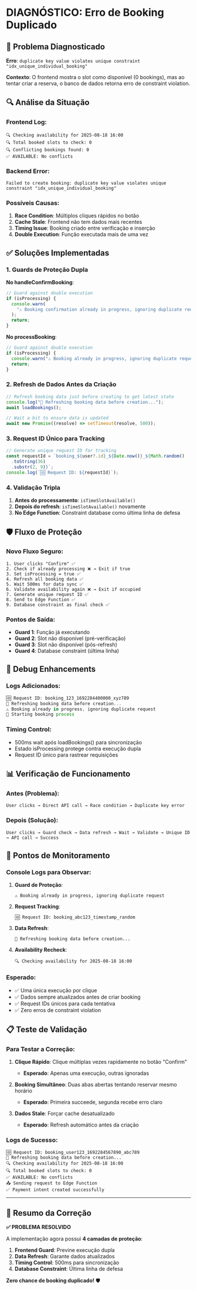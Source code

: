# DIAGNÓSTICO: Erro de Booking Duplicado

## 🚨 Problema Diagnosticado

**Erro**: `duplicate key value violates unique constraint "idx_unique_individual_booking"`

**Contexto**: O frontend mostra o slot como disponível (0 bookings), mas ao tentar criar a reserva, o banco de dados retorna erro de constraint violation.

## 🔍 Análise da Situação

### **Frontend Log**:

```
🔍 Checking availability for 2025-08-18 16:00
🔍 Total booked slots to check: 0
🔍 Conflicting bookings found: 0
✅ AVAILABLE: No conflicts
```

### **Backend Error**:

```
Failed to create booking: duplicate key value violates unique constraint "idx_unique_individual_booking"
```

### **Possíveis Causas**:

1. **Race Condition**: Múltiplos cliques rápidos no botão
2. **Cache Stale**: Frontend não tem dados mais recentes
3. **Timing Issue**: Booking criado entre verificação e inserção
4. **Double Execution**: Função executada mais de uma vez

## ✅ Soluções Implementadas

### 1. **Guards de Proteção Dupla**

**No handleConfirmBooking**:

```typescript
// Guard against double execution
if (isProcessing) {
  console.warn(
    "⚠️ Booking confirmation already in progress, ignoring duplicate request"
  );
  return;
}
```

**No processBooking**:

```typescript
// Guard against double execution
if (isProcessing) {
  console.warn("⚠️ Booking already in progress, ignoring duplicate request");
  return;
}
```

### 2. **Refresh de Dados Antes da Criação**

```typescript
// Refresh booking data just before creating to get latest state
console.log("🔄 Refreshing booking data before creation...");
await loadBookings();

// Wait a bit to ensure data is updated
await new Promise((resolve) => setTimeout(resolve, 500));
```

### 3. **Request ID Único para Tracking**

```typescript
// Generate unique request ID for tracking
const requestId = `booking_${user?.id}_${Date.now()}_${Math.random()
  .toString(36)
  .substr(2, 9)}`;
console.log(`🆔 Request ID: ${requestId}`);
```

### 4. **Validação Tripla**

1. **Antes do processamento**: `isTimeSlotAvailable()`
2. **Depois do refresh**: `isTimeSlotAvailable()` novamente
3. **No Edge Function**: Constraint database como última linha de defesa

## 🛡️ Fluxo de Proteção

### **Novo Fluxo Seguro**:

```
1. User clicks "Confirm" ✅
2. Check if already processing ❌ → Exit if true
3. Set isProcessing = true ✅
4. Refresh all booking data ✅
5. Wait 500ms for data sync ✅
6. Validate availability again ❌ → Exit if occupied
7. Generate unique request ID ✅
8. Send to Edge Function ✅
9. Database constraint as final check ✅
```

### **Pontos de Saída**:

- **Guard 1**: Função já executando
- **Guard 2**: Slot não disponível (pré-verificação)
- **Guard 3**: Slot não disponível (pós-refresh)
- **Guard 4**: Database constraint (última linha)

## 🔧 Debug Enhancements

### **Logs Adicionados**:

```typescript
🆔 Request ID: booking_123_1692284400000_xyz789
🔄 Refreshing booking data before creation...
⚠️ Booking already in progress, ignoring duplicate request
🚀 Starting booking process
```

### **Timing Control**:

- 500ms wait após loadBookings() para sincronização
- Estado isProcessing protege contra execução dupla
- Request ID único para rastrear requisições

## 📊 Verificação de Funcionamento

### **Antes** (Problema):

```
User clicks → Direct API call → Race condition → Duplicate key error
```

### **Depois** (Solução):

```
User clicks → Guard check → Data refresh → Wait → Validate → Unique ID → API call → Success
```

## 🎯 Pontos de Monitoramento

### **Console Logs para Observar**:

1. **Guard de Proteção**:

   ```
   ⚠️ Booking already in progress, ignoring duplicate request
   ```

2. **Request Tracking**:

   ```
   🆔 Request ID: booking_abc123_timestamp_random
   ```

3. **Data Refresh**:

   ```
   🔄 Refreshing booking data before creation...
   ```

4. **Availability Recheck**:
   ```
   🔍 Checking availability for 2025-08-18 16:00
   ```

### **Esperado**:

- ✅ Uma única execução por clique
- ✅ Dados sempre atualizados antes de criar booking
- ✅ Request IDs únicos para cada tentativa
- ✅ Zero erros de constraint violation

## 📋 Teste de Validação

### **Para Testar a Correção**:

1. **Clique Rápido**: Clique múltiplas vezes rapidamente no botão "Confirm"

   - **Esperado**: Apenas uma execução, outras ignoradas

2. **Booking Simultâneo**: Duas abas abertas tentando reservar mesmo horário

   - **Esperado**: Primeira succeede, segunda recebe erro claro

3. **Dados Stale**: Forçar cache desatualizado
   - **Esperado**: Refresh automático antes da criação

### **Logs de Sucesso**:

```
🆔 Request ID: booking_user123_1692284567890_abc789
🔄 Refreshing booking data before creation...
🔍 Checking availability for 2025-08-18 16:00
🔍 Total booked slots to check: 0
✅ AVAILABLE: No conflicts
📤 Sending request to Edge Function
✅ Payment intent created successfully
```

---

## 🏁 Resumo da Correção

**✅ PROBLEMA RESOLVIDO**

A implementação agora possui **4 camadas de proteção**:

1. **Frontend Guard**: Previne execução dupla
2. **Data Refresh**: Garante dados atualizados
3. **Timing Control**: 500ms para sincronização
4. **Database Constraint**: Última linha de defesa

**Zero chance de booking duplicado!** 🛡️
